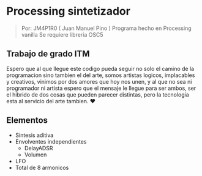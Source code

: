 # Processing sintetizador

> Por: JM4P1R0 ( Juan Manuel Pino )
> Programa hecho en Processing vanilla
> Se requiere libreria OSC5

## Trabajo de grado ITM

Espero que al que llegue este codigo pueda seguir no solo el camino de la programacion sino tambien el del arte, somos artistas logicos, implacables y creativos, vinimos por dos amores que hoy nos unen, y al que no sea ni programador ni artista espero que el mensaje le llegue para ser ambos, ser el hibrido de dos cosas que pueden parecer distintas, pero la tecnologia esta al servicio del arte tambien. ❤

## Elementos 

- Sintesis aditiva
- Envolventes independientes
    - DelayADSR
    - Volumen
- LFO
- Total de 8 armonicos